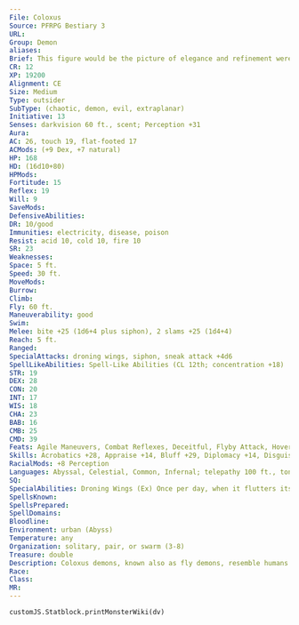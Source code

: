 ```yaml
---
File: Coloxus
Source: PFRPG Bestiary 3
URL: 
Group: Demon
aliases: 
Brief: This figure would be the picture of elegance and refinement were it not for its grotesque fly head and shivering insectile wings.
CR: 12
XP: 19200
Alignment: CE
Size: Medium
Type: outsider
SubType: (chaotic, demon, evil, extraplanar)
Initiative: 13
Senses: darkvision 60 ft., scent; Perception +31
Aura: 
AC: 26, touch 19, flat-footed 17
ACMods: (+9 Dex, +7 natural)
HP: 168
HD: (16d10+80)
HPMods: 
Fortitude: 15
Reflex: 19
Will: 9
SaveMods: 
DefensiveAbilities: 
DR: 10/good
Immunities: electricity, disease, poison
Resist: acid 10, cold 10, fire 10
SR: 23
Weaknesses: 
Space: 5 ft.
Speed: 30 ft.
MoveMods: 
Burrow: 
Climb: 
Fly: 60 ft.
Maneuverability: good
Swim: 
Melee: bite +25 (1d6+4 plus siphon), 2 slams +25 (1d4+4)
Reach: 5 ft.
Ranged: 
SpecialAttacks: droning wings, siphon, sneak attack +4d6
SpellLikeAbilities: Spell-Like Abilities (CL 12th; concentration +18)  Constant-tongues   At Will-contagion (DC 20), invisibility, suggestion (DC 19)   3/day-confusion (DC 20), haste, quickened invisibility, mind fog (DC 21)   1/day-giant vermin, shadow evocation (DC 21)
STR: 19
DEX: 28
CON: 20
INT: 17
WIS: 18
CHA: 23
BAB: 16
CMB: 25
CMD: 39
Feats: Agile Maneuvers, Combat Reflexes, Deceitful, Flyby Attack, Hover, Improved Initiative, Quicken Spell-Like Ability (invisibility), Weapon Finesse
Skills: Acrobatics +28, Appraise +14, Bluff +29, Diplomacy +14, Disguise +19, Fly +26, Knowledge (arcana, history, planes, religion) +14, Perception +31, Sleight of Hand +17, Stealth +28
RacialMods: +8 Perception
Languages: Abyssal, Celestial, Common, Infernal; telepathy 100 ft., tongues
SQ: 
SpecialAbilities: Droning Wings (Ex) Once per day, when it flutters its wings as a standard action, a coloxus can create a mesmerizing display of color and a sound-dampening buzzing drone. All creatures within 30 feet that can see the coloxus must make a DC 24 Will save or be slowed for up to 6 rounds. Each subsequent round, the coloxus must take a swift action to maintain the effect or the effect ceases at the end of its turn. Additionally, the sound creates a buffer against sonic energy, granting the fly demon immunity to sonic attacks or effects while it continues to drone. The save DC is Charisma-based.  Siphon (Su) Any creature bitten by a coloxus must make a DC 23 Fortitude save or take 1d4 points of Charisma damage. A coloxus heals itself of 5 points of damage for every point of Charisma damage it deals. The save DC is Constitution-based.
SpellsKnown: 
SpellsPrepared: 
SpellDomains: 
Bloodline: 
Environment: urban (Abyss)
Temperature: any
Organization: solitary, pair, or swarm (3-8)
Treasure: double
Description: Coloxus demons, known also as fly demons, resemble humans with the head of a fly and twin pairs of gossamer wings. Even their smallest movements and gestures seem infused with manic quickness and alertness. A coloxus prefers to wear opulent clothing and jewels that would rival the wealthiest nobility of any race. A coloxus is 6 feet tall and weighs 150 pounds.  Ironically-given their grotesque, insectile appearance-coloxus demons are demons of vanity. They are formed from the souls of narcissistic mortals responsible for disasters or tragedy through their careless self-absorption.  Despite their foul appearance, coloxus demons consider themselves cultured and elite. They are unusually patient and well mannered for demons, and as a result are often used as emissaries, diplomats, and negotiators by marilith generals, balors, and even demon lords. Even when facing hated foes, coloxus demons are the epitome of courtesy, but such manners are always a deceitful veneer, masking the creatures' efforts to gain the upper hand.  Evil mortal spellcasters are fond of conjuring coloxus demons for similar roles, but the monsters also work well as assassins. Even in this role, a coloxus is dignified and polite. Only when presented with a ref lection of itself does the normally civilized coloxus show its true demonic colors-any creature foolish enough to trick a coloxus into looking at a mirror finds herself the eternal foe of an insulted and scandalized demon.
Race: 
Class: 
MR: 
---
```

```dataviewjs
customJS.Statblock.printMonsterWiki(dv)
```
